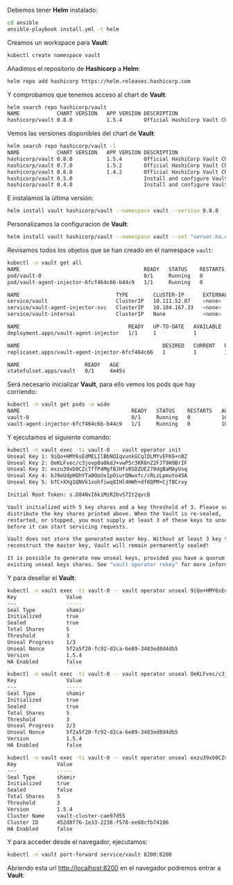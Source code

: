 Debemos tener **Helm** instalado:

```bash
cd ansible
ansible-playbook install.yml -t helm
```

Creamos un workspace para **Vault**:

```bash
kubectl create namespace vault
```

Añadimos el repositorio de **Hashicorp** a **Helm**:

```bash
helm repo add hashicorp https://helm.releases.hashicorp.com
```

Y comprobamos que tenemos acceso al chart de **Vault**:

```bash
helm search repo hashicorp/vault
NAME           	CHART VERSION	APP VERSION	DESCRIPTION
hashicorp/vault	0.8.0        	1.5.4      	Official HashiCorp Vault Chart
```

Vemos las versiones disponibles del chart de **Vault**:

```bash
helm search repo hashicorp/vault -l
NAME           	CHART VERSION	APP VERSION	DESCRIPTION
hashicorp/vault	0.8.0        	1.5.4      	Official HashiCorp Vault Chart
hashicorp/vault	0.7.0        	1.5.2      	Official HashiCorp Vault Chart
hashicorp/vault	0.6.0        	1.4.2      	Official HashiCorp Vault Chart
hashicorp/vault	0.5.0        	           	Install and configure Vault on Kubernetes.
hashicorp/vault	0.4.0        	           	Install and configure Vault on Kubernetes.
```

E instalamos la última versión:

```bash
helm install vault hashicorp/vault --namespace vault --version 0.8.0
```

Personalizamos la configuracion de **Vault**:

```bash
helm install vault hashicorp/vault --namespace vault --set "server.ha.enabled=true" --set "server.ha.replicas=5" --dry-run
```

Revisamos todos los objetos que se han creado en el namespace `vault`:

```bash
kubectl -n vault get all
NAME                                        READY   STATUS    RESTARTS   AGE
pod/vault-0                                 0/1     Running   0          4m44s
pod/vault-agent-injector-6fcf464c66-b44c9   1/1     Running   0          4m45s

NAME                               TYPE        CLUSTER-IP      EXTERNAL-IP   PORT(S)             AGE
service/vault                      ClusterIP   10.111.52.87    <none>        8200/TCP,8201/TCP   4m45s
service/vault-agent-injector-svc   ClusterIP   10.104.167.33   <none>        443/TCP             4m45s
service/vault-internal             ClusterIP   None            <none>        8200/TCP,8201/TCP   4m45s

NAME                                   READY   UP-TO-DATE   AVAILABLE   AGE
deployment.apps/vault-agent-injector   1/1     1            1           4m45s

NAME                                              DESIRED   CURRENT   READY   AGE
replicaset.apps/vault-agent-injector-6fcf464c66   1         1         1       4m45s

NAME                     READY   AGE
statefulset.apps/vault   0/1     4m45s
```

Será necesario inicializar **Vault**, para ello vemos los pods que hay corriendo:

```bash
kubectl -n vault get pods -o wide
NAME                                    READY   STATUS    RESTARTS   AGE   IP           NODE           NOMINATED NODE   READINESS GATES
vault-0                                 0/1     Running   0          10m   10.244.5.3   kind-worker5   <none>           <none>
vault-agent-injector-6fcf464c66-b44c9   1/1     Running   0          10m   10.244.3.2   kind-worker2   <none>           <none>
```

Y ejecutamos el siguiente comando:

```bash
kubectl -n vault exec -ti vault-0 -- vault operator init
Unseal Key 1: 9iQo+HMY6sEdMELIlBbNQIqvunkGCqlDLMYvEFK6+nBZ
Unseal Key 2: OeKLFvec/c3jovp0a0kdJ+vwP5r3KR8nZ2FJT9H9BrIF
Unseal Key 3: exzu39xb0CZcTffP4MgfBJHfsRSDZUE270dgBaMAyUsq
Unseal Key 4: bJ9eUdpHQhYTa0QoUx1pOiurQNwxfc/cRLzLpmuto4SA
Unseal Key 5: bTC+XXg1QNVk1xohfiwq8IHl4HWh+df6QPM+CjTBCrxy

Initial Root Token: s.D84NvI6kiMzR2bvS7It2qvcB

Vault initialized with 5 key shares and a key threshold of 3. Please securely
distribute the key shares printed above. When the Vault is re-sealed,
restarted, or stopped, you must supply at least 3 of these keys to unseal it
before it can start servicing requests.

Vault does not store the generated master key. Without at least 3 key to
reconstruct the master key, Vault will remain permanently sealed!

It is possible to generate new unseal keys, provided you have a quorum of
existing unseal keys shares. See "vault operator rekey" for more information.
```

Y para desellar el **Vault**:

```bash
kubectl -n vault exec -ti vault-0 -- vault operator unseal 9iQo+HMY6sEdMELIlBbNQIqvunkGCqlDLMYvEFK6+nBZ
Key                Value
---                -----
Seal Type          shamir
Initialized        true
Sealed             true
Total Shares       5
Threshold          3
Unseal Progress    1/3
Unseal Nonce       5f2a5f20-fc92-d2ca-6e89-3483ed8d4db5
Version            1.5.4
HA Enabled         false

kubectl -n vault exec -ti vault-0 -- vault operator unseal OeKLFvec/c3jovp0a0kdJ+vwP5r3KR8nZ2FJT9H9BrIF
Key                Value
---                -----
Seal Type          shamir
Initialized        true
Sealed             true
Total Shares       5
Threshold          3
Unseal Progress    2/3
Unseal Nonce       5f2a5f20-fc92-d2ca-6e89-3483ed8d4db5
Version            1.5.4
HA Enabled         false

kubectl -n vault exec -ti vault-0 -- vault operator unseal exzu39xb0CZcTffP4MgfBJHfsRSDZUE270dgBaMAyUsq
Key             Value
---             -----
Seal Type       shamir
Initialized     true
Sealed          false
Total Shares    5
Threshold       3
Version         1.5.4
Cluster Name    vault-cluster-cae97d55
Cluster ID      452d8f76-1e33-2238-f578-ee68cfb74106
HA Enabled      false
```

Y para acceder desde el navegador, ejecutamos:

```bash
kubectl -n vault port-forward service/vault 8200:8200
```

Abriendo esta url [http://localhost:8200](http://localhost:8200) en el navegador podremos entrar a **Vault**:
